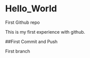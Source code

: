 # Hello_World
First Github repo

This is my first experience with github.

##First Commit and Push


First branch 

